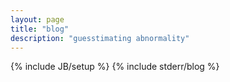 ```yaml
---
layout: page
title: "blog"
description: "guesstimating abnormality"
---
```

{% include JB/setup %}
{% include stderr/blog %}